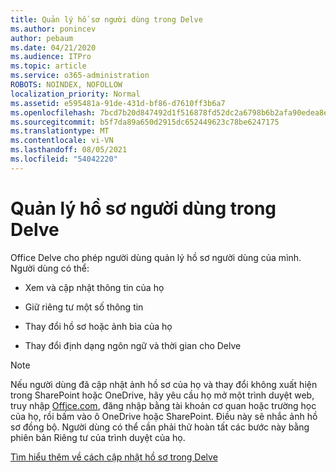 ```yaml
---
title: Quản lý hồ sơ người dùng trong Delve
ms.author: ponincev
author: pebaum
ms.date: 04/21/2020
ms.audience: ITPro
ms.topic: article
ms.service: o365-administration
ROBOTS: NOINDEX, NOFOLLOW
localization_priority: Normal
ms.assetid: e595481a-91de-431d-bf86-d7610ff3b6a7
ms.openlocfilehash: 7bcd7b20d847492d1f516878fd52dc2a6798b6b2afa90edea8eb4e460834a4eb
ms.sourcegitcommit: b5f7da89a650d2915dc652449623c78be6247175
ms.translationtype: MT
ms.contentlocale: vi-VN
ms.lasthandoff: 08/05/2021
ms.locfileid: "54042220"
---
```

# <a name="manage-user-profiles-in-delve"></a>Quản lý hồ sơ người dùng trong Delve

Office Delve cho phép người dùng quản lý hồ sơ người dùng của mình. Người dùng có thể:
  
- Xem và cập nhật thông tin của họ
    
- Giữ riêng tư một số thông tin
    
- Thay đổi hồ sơ hoặc ảnh bìa của họ
    
- Thay đổi định dạng ngôn ngữ và thời gian cho Delve
    
> [!NOTE]
> Nếu người dùng đã cập nhật ảnh hồ sơ của họ và thay đổi không xuất hiện trong SharePoint hoặc OneDrive, hãy yêu cầu họ mở một trình duyệt web, truy nhập [Office.com](https://www.office.com), đăng nhập bằng tài khoản cơ quan hoặc trường học của họ, rồi bấm vào ô OneDrive hoặc SharePoint. Điều này sẽ nhắc ảnh hồ sơ đồng bộ. Người dùng có thể cần phải thử hoàn tất các bước này bằng phiên bản Riêng tư của trình duyệt của họ. 
  
[Tìm hiểu thêm về cách cập nhật hồ sơ trong Delve](https://go.microsoft.com/fwlink/?linkid=735070)
  

